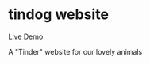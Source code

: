 # tindog website

[Live Demo](https://tindogwebsite-lidan.netlify.app)

A "Tinder" website for our lovely animals
